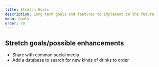 ```yaml
---
title: Stretch Goals
description: Long term goals and features to implement in the future
menu: Goals
order: 70
---
```


## Stretch goals/possible enhancements

<ul>

  <li>Share with common social media</li>
  <li>Add a database to search for new kinds of drinks to order</li>

</ul>
